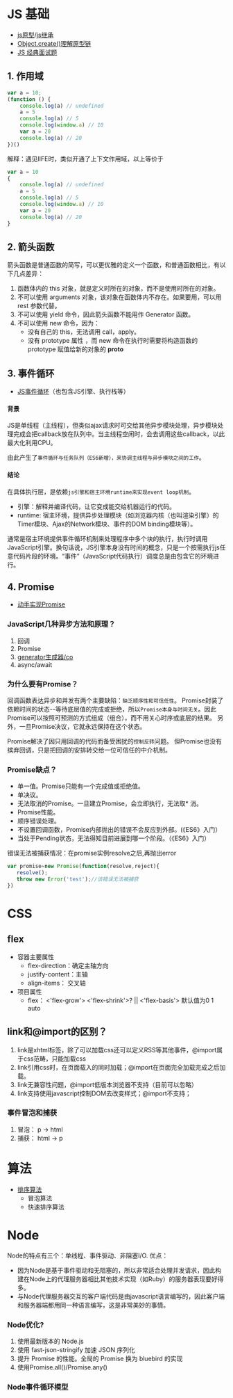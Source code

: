 # JS 基础

* [js原型](https://lq782655835.github.io/blogs/js/js-base-1.prototype.html#%E5%8E%86%E5%8F%B2)/[js继承](https://lq782655835.github.io/blogs/js/js-base-2.extend.html)
* [Object.create()理解原型链](https://lq782655835.github.io/blogs/js/es6-3.object.html#other)
* [JS 经典面试题](https://lq782655835.github.io/blogs/js/js-polyfill.html)

## 1. 作用域

``` js
var a = 10;
(function () {
	console.log(a) // undefined
	a = 5
    console.log(a) // 5
	console.log(window.a) // 10
	var a = 20
	console.log(a) // 20
})()
```

解释：遇见IIFE时，类似开通了上下文作用域，以上等价于
``` js
var a = 10
{
    console.log(a) // undefined
	a = 5
    console.log(a) // 5
	console.log(window.a) // 10
	var a = 20
	console.log(a) // 20
}
```

## 2. 箭头函数

箭头函数是普通函数的简写，可以更优雅的定义一个函数，和普通函数相比，有以下几点差异：

1. 函数体内的 this 对象，就是定义时所在的对象，而不是使用时所在的对象。
1. 不可以使用 arguments 对象，该对象在函数体内不存在。如果要用，可以用 rest 参数代替。
1. 不可以使用 yield 命令，因此箭头函数不能用作 Generator 函数。
1. 不可以使用 new 命令，因为：
    * 没有自己的 this，无法调用 call，apply。
    * 没有 prototype 属性 ，而 new 命令在执行时需要将构造函数的 prototype 赋值给新的对象的 __proto__

## 3. 事件循环

* [JS事件循环](https://lq782655835.github.io/blogs/js/js-base-3.event-loop.html#%E6%A6%82%E5%BF%B5)（也包含JS引擎、执行栈等）

#### 背景

JS是单线程（主线程），但类似ajax请求时可交给其他异步模块处理，异步模块处理完成会把callback放在队列中。当主线程空闲时，会去调用这些callback，以此最大化利用CPU。

由此产生了`事件循环与任务队列（ES6新增），来协调主线程与异步模块之间的工作`。

#### 结论

在具体执行层，是依赖`js引擎和宿主环境runtime来实现event loop机制`。
* 引擎：解释并编译代码，让它变成能交给机器运行的代码。
* runtime: 宿主环境，提供异步处理模块（如浏览器内核（也叫渲染引擎）的Timer模块、Ajax的Network模块、事件的DOM binding模块等）。

通常是宿主环境提供事件循环机制来处理程序中多个块的执行，执行时调用JavaScript引擎。换句话说，JS引擎本身没有时间的概念，只是一个按需执行js任意代码片段的环境。“事件”（JavaScript代码执行）调度总是由包含它的环境进行。

## 4. Promise

* [动手实现Promise](https://lq782655835.github.io/blogs/js/js-base-4.promise.html#%E5%AE%9A%E4%B9%89)

### JavaScript几种异步方法和原理？

1. 回调
1. Promise
1. [generator生成器/co](https://lq782655835.github.io/blogs/read-books/book-you-dont-know-javascript.html#%E7%94%9F%E6%88%90%E5%99%A8)
1. async/await

### 为什么要有Promise？

回调函数表达异步和并发有两个主要缺陷：`缺乏顺序性和可信任性`。 Promise封装了依赖时间的状态--等待底层值的完成或拒绝，所以`Promise本身与时间无关`。因此Promise可以按照可预测的方式组成（组合），而不用关心时序或底层的结果。 另外，一旦Promise决议，它就永远保持在这个状态。

Promise解决了因只用回调的代码而备受困扰的`控制反转`问题。 但Promise也没有摈弃回调，只是把回调的安排转交给一位可信任的中介机制。

### Promise缺点？

* 单一值。Promise只能有一个完成值或拒绝值。
* 单决议。
* 无法取消的Promise。一旦建立Promise，会立即执行，无法取* 消。
* Promise性能。
* 顺序错误处理。
* 不设置回调函数，Promise内部抛出的错误不会反应到外部。(《ES6》入门）
* 当处于Pending状态，无法得知目前进展到哪一个阶段。（《ES6》入门）

错误无法被捕获情况：在promise实例resolve之后,再抛出error
``` js
var promise=new Promise(function(resolve,reject){
   resolve();
   throw new Error('test');//该错误无法被捕获
})
```

# CSS

## flex

* 容器主要属性
    * flex-direction：确定主轴方向
    * justify-content：主轴
    * align-items： 交叉轴
* 项目属性
    * flex： <'flex-grow'> <'flex-shrink'>? || <'flex-basis'> 默认值为0 1 auto

## link和@import的区别？

1. link是xhtml标签，除了可以加载css还可以定义RSS等其他事件，@import属于css范畴，只能加载css
1. link引用css时，在页面载入的同时加载；@import在页面完全加载完成之后加载。
1. link无兼容性问题，@import低版本浏览器不支持（目前可以忽略）
1. link支持使用javascript控制DOM去改变样式；@import不支持；

### 事件冒泡和捕获
1. 冒泡： p -> html
2. 捕获： html -> p

# 算法

* [排序算法](https://lq782655835.github.io/blogs/js/js-sort.html)
    * 冒泡算法
    * 快速排序算法

# Node

Node的特点有三个：单线程、事件驱动、非阻塞I/O.
优点：
* 因为Node是基于事件驱动和无阻塞的，所以非常适合处理并发请求，因此构建在Node上的代理服务器相比其他技术实现（如Ruby）的服务器表现要好得多。
* 与Node代理服务器交互的客户端代码是由javascript语言编写的，因此客户端和服务器端都用同一种语言编写，这是非常美妙的事情。

### Node优化?
1. 使用最新版本的 Node.js
1. 使用 fast-json-stringify 加速 JSON 序列化
1. 提升 Promise 的性能。全局的 Promise 换为 bluebird 的实现
1. 使用Promise.all()/Promise.any()

### Node事件循环模型